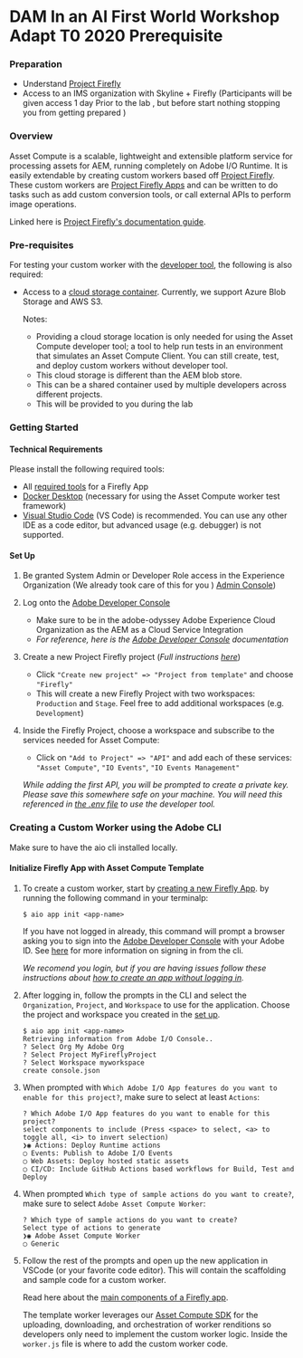 # DAM In an AI First World Workshop Adapt T0 2020 Prerequisite 

### Preparation

- Understand [Project Firefly](https://github.com/AdobeDocs/project-firefly)
- Access to an IMS organization with Skyline + Firefly (Participants will be given access 1 day Prior to the lab , but before start nothing stopping you from getting prepared )



### Overview

Asset Compute is a scalable, lightweight and extensible platform service for processing assets for AEM, running completely on Adobe I/O Runtime. It is easily extendable by creating custom workers based off [Project Firefly](https://www.adobe.io/apis/experienceplatform/project-firefly/docs.html#!AdobeDocs/project-firefly/master/overview/what_is.md). These custom workers are [Project Firefly Apps](https://www.adobe.io/apis/experienceplatform/project-firefly/docs.html#!AdobeDocs/project-firefly/master/getting_started/first_app.md) and can be written to do tasks such as add custom conversion tools, or call external APIs to perform image operations.

Linked here is [Project Firefly's documentation guide](https://www.adobe.io/apis/experienceplatform/project-firefly/docs.html).

### Pre-requisites

For testing your custom worker with the [developer tool](https://github.com/adobe/asset-compute-devtool), the following is also required:

- Access to a [cloud storage container](https://github.com/adobe/asset-compute-devtool#prerequisites). Currently, we support Azure Blob Storage and AWS S3.

  Notes:

  - Providing a cloud storage location is only needed for using the Asset Compute developer tool; a tool to help run tests in an environment that simulates an Asset Compute Client. You can still create, test, and deploy custom workers without developer tool.
  - This cloud storage is different than the AEM blob store.
  - This can be a shared container used by multiple developers across different projects.
  - This will be provided to you during the lab

### Getting Started

#### Technical Requirements

Please install the following required tools:

- All [required tools](https://github.com/AdobeDocs/project-firefly/blob/master/getting_started/setup.md#required-tools) for a Firefly App
- [Docker Desktop](https://www.docker.com/get-started) (necessary for using the Asset Compute worker test framework)
- [Visual Studio Code](https://code.visualstudio.com/download) (VS Code) is recommended. You can use any other IDE as a code editor, but advanced usage (e.g. debugger) is not supported.

#### Set Up

1. Be granted System Admin or Developer Role access in the Experience Organization (We already took care of this for you ) [Admin Console](https://adminconsole.adobe.com/overview))

2. Log onto the [Adobe Developer Console](https://console.adobe.io/)

   - Make sure to be in the adobe-odyssey Adobe Experience Cloud Organization as the AEM as a Cloud Service Integration
   - *For reference, here is the [Adobe Developer Console](https://www.adobe.io/apis/experienceplatform/console/docs.html) documentation*

3. Create a new Project Firefly project (*Full instructions [here](https://www.adobe.io/apis/experienceplatform/project-firefly/docs.html#!AdobeDocs/project-firefly/master/getting_started/first_app.md)*)

   - Click `"Create new project" => "Project from template"` and choose `"Firefly"`
   - This will create a new Firefly Project with two workspaces: `Production` and `Stage`. Feel free to add additional workspaces (e.g. `Development`)

4. Inside the Firefly Project, choose a workspace and subscribe to the services needed for Asset Compute:

   - Click on `"Add to Project" => "API"` and add each of these services: `"Asset Compute"`, `"IO Events"`, `"IO Events Management"`

   *While adding the first API, you will be prompted to create a private key. Please save this somewhere safe on your machine. You will need this referenced in [the .env file](https://git.corp.adobe.com/nui/nui/blob/master/doc/developer/CustomWorkerDeveloperGuide.md#developer-tool-credentials) to use the developer tool.*

### Creating a Custom Worker using the Adobe CLI

Make sure to have the aio cli installed locally.

#### Initialize Firefly App with Asset Compute Template

1. To create a custom worker, start by [creating a new Firefly App](https://github.com/AdobeDocs/project-firefly/blob/master/getting_started/first_app.md#4-bootstrapping-new-app-using-the-cli). by running the following command in your terminalp:

   ```
   $ aio app init <app-name>  
   ```

    

   If you have not logged in already, this command will prompt a browser asking you to sign into the [Adobe Developer Console](https://console.adobe.io/) with your Adobe ID. See [here](https://github.com/AdobeDocs/project-firefly/blob/master/getting_started/first_app.md#3-signing-in-from-cli) for more information on signing in from the cli.

   *We recomend you login, but if you are having issues follow these instructions about [how to create an app without logging in](https://github.com/AdobeDocs/project-firefly/blob/master/getting_started/first_app.md#42-developer-is-not-logged-in-as-enterprise-organization-user).*

2. After logging in, follow the prompts in the CLI and select the `Organization`, `Project`, and `Workspace` to use for the application. Choose the project and workspace you created in the [set up](https://git.corp.adobe.com/nui/nui/blob/master/doc/developer/CustomWorkerDeveloperGuide.md#set-up).

   ```
   $ aio app init <app-name>  
   Retrieving information from Adobe I/O Console..
   ? Select Org My Adobe Org
   ? Select Project MyFireflyProject
   ? Select Workspace myworkspace
   create console.json
   ```

3. When prompted with `Which Adobe I/O App features do you want to enable for this project?`, make sure to select at least `Actions`:

   ```
   ? Which Adobe I/O App features do you want to enable for this project?
   select components to include (Press <space> to select, <a> to toggle all, <i> to invert selection)
   ❯◉ Actions: Deploy Runtime actions
   ◯ Events: Publish to Adobe I/O Events
   ◯ Web Assets: Deploy hosted static assets
   ◯ CI/CD: Include GitHub Actions based workflows for Build, Test and Deploy
   ```

4. When prompted `Which type of sample actions do you want to create?`, make sure to select `Adobe Asset Compute Worker`:

   ```
   ? Which type of sample actions do you want to create?
   Select type of actions to generate
   ❯◉ Adobe Asset Compute Worker
   ◯ Generic
   ```

5. Follow the rest of the prompts and open up the new application in VSCode (or your favorite code editor). This will contain the scaffolding and sample code for a custom worker.

   Read here about the [main components of a Firefly app](https://github.com/AdobeDocs/project-firefly/blob/master/getting_started/first_app.md#5-anatomy-of-a-project-firefly-application).

   The template worker leverages our [Asset Compute SDK](https://github.com/adobe/asset-compute-sdk#asset-compute-sdk) for the uploading, downloading, and orchestration of worker renditions so developers only need to implement the custom worker logic. Inside the `worker.js` file is where to add the custom worker code.

 









